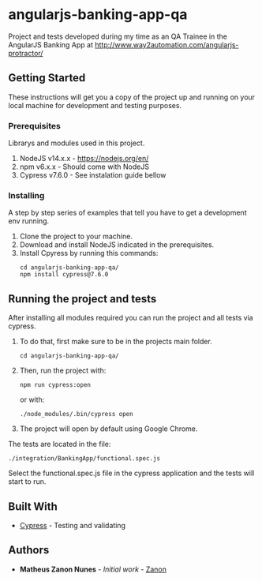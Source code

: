 # angularjs-banking-app-qa
Project and tests developed during my time as an QA Trainee in the AngularJS Banking App at http://www.way2automation.com/angularjs-protractor/

## Getting Started
These instructions will get you a copy of the project up and running on your local machine for development and testing purposes. 

### Prerequisites
Librarys and modules used in this project.

1. NodeJS v14.x.x - https://nodejs.org/en/
2. npm v6.x.x  - Should come with NodeJS
3. Cypress v7.6.0 - See instalation guide bellow

### Installing
A step by step series of examples that tell you have to get a development env running.
1. Clone the project to your machine.
2. Download and install NodeJS indicated in the prerequisites.
3. Install Cpyress by running this commands:
    ```
    cd angularjs-banking-app-qa/
    npm install cypress@7.6.0
    ```

## Running the project and tests
After installing all modules required you can run the project and all tests via cypress.
1. To do that, first make sure to be in the projects main folder.
    ```
    cd angularjs-banking-app-qa/
    ```
2. Then, run the project with: 
    ```
    npm run cypress:open
    ```
    or with: 
    ```
    ./node_modules/.bin/cypress open
    ```
3. The project will open by default using Google Chrome.

The tests are located in the file: 
```
./integration/BankingApp/functional.spec.js 
```
Select the functional.spec.js file in the cypress application and the tests will start to run.

## Built With

* [Cypress](https://www.cypress.io/) - Testing and validating

## Authors

* **Matheus Zanon Nunes** - *Initial work* - [Zanon](https://github.com/zanon005)

